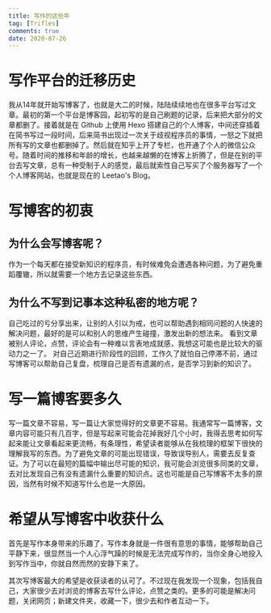 ```yaml
---
title: 写作的这些年
tag: [Trifles]
comments: true
date: 2020-07-26
---
```


# 写作平台的迁移历史

我从14年就开始写博客了，也就是大二的时候，陆陆续续地也在很多平台写过文章。最初的第一个平台是博客园，起初写的是自己刷题的记录，后来把大部分的文章都删了。接着就是在 Github 上使用 Hexo 搭建自己的个人博客，中间还穿插着在简书写过一段时间，后来简书出现过一次关于歧视程序员的事情，一怒之下就把所有写的文章也都删掉了。然后就在知乎上开了专栏，也开通了个人的微信公众号。随着时间的推移和年龄的增长，也越来越懒的在博客上折腾了，但是在别的平台去写文章，总有一种受制于人的感觉，最后就索性自己写买了个服务器写了一个个人博客网站，也就是现在的 Leetao's Blog。

# 写博客的初衷

## 为什么会写博客呢？

作为一个每天都在接受新知识的程序员，有时候难免会遭遇各种问题，为了避免重蹈覆辙，所以就需要一个地方去记录这些东西。

## 为什么不写到记事本这种私密的地方呢？

自己吃过的亏分享出来，让别的人引以为戒，也可以帮助遇到相同问题的人快速的解决问题，最好的是可以和别人的思维产生碰撞，激发出新的想法来。
看到文章被别人评论，点赞，评论会有一种难以言表地成就感，我想这可能也是比较大的驱动力之一了。
对自己近期进行阶段性的回顾，工作久了就怕自己停滞不前，通过写博客可以帮助自己复盘，梳理自己是否有遗漏的点，是否学习到新的知识了。

# 写一篇博客要多久

写一篇文章不容易，写一篇让大家觉得好的文章更不容易。我通常写一篇博客，文章内容可能只有几百字，但是写起来可能会花掉我好几个小时，我得去思考如何写起来能让文章看起来更流畅，有条理性，希望读者能够从在我梳理的框架下很快的理解我写的东西。为了避免文章的可能出现错误，导致误导别人，需要去反复查证。为了可以在最短的篇幅中输出尽可能的知识，我可能会浏览很多同类的文章，去对比发现自己有没有遗漏什么重要的知识点。这也可能是自己写博客不太多的原因，当然有时候不知道写什么也是一大原因。

# 希望从写博客中收获什么

首先是写作本身带来的乐趣了，写作本身就是一件很有意思的事情，能够帮助自己平静下来，很显然当一个人心浮气躁的时候是无法完成写作的，当你全身心地投入到写作当中，你就自然而然的安静下来了。

其次写博客最大的希望是收获读者的认可了。不过现在我发现一个现象，包括我自己，大家很少去对浏览的博客去写什么评论，点赞之类的。更多的可能是解决问题，关闭网页；新建文件夹，收藏一下，很少去和作者互动一下。





